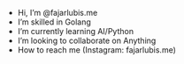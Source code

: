 - Hi, I’m @fajarlubis.me
- I’m skilled in Golang
- I’m currently learning AI/Python
- I’m looking to collaborate on Anything
- How to reach me (Instagram: fajarlubis.me)

<!---
fajarlubis/fajarlubis is a ✨ special ✨ repository because its `README.md` (this file) appears on your GitHub profile.
You can click the Preview link to take a look at your changes.
--->
